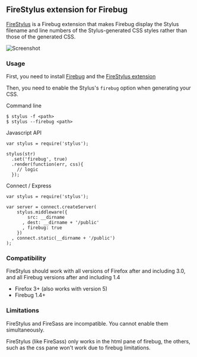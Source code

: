 
## FireStylus extension for Firebug

[FireStylus](//github.com/parallel/firestylus) is a Firebug extension 
that makes Firebug display the Stylus filename and line numbers of 
the Stylus-generated CSS styles rather than those of the generated CSS.

![Screenshot](//raw.github.com/parallel/firestylus/master/src/chrome/skin/screenshot.png)

### Usage

First, you need to install [Firebug](https://addons.mozilla.org/firefox/downloads/latest/1843/addon-1843-latest.xpi?src=addondetail)
and the [FireStylus extension](//github.com/parallel/firestylus)

Then, you need to enable the Stylus's `firebug` option when generating your CSS.

Command line

	$ stylus -f <path>
	$ stylus --firebug <path>
	
Javascript API

	var stylus = require('stylus');

	stylus(str)
	  .set('firebug', true)
	  .render(function(err, css){
		// logic
	  });

Connect / Express

    var stylus = require('stylus');

    var server = connect.createServer(
        stylus.middleware({
            src: __dirname
          , dest: __dirname + '/public'
          , firebug: true
        })
      , connect.static(__dirname + '/public')
    );

### Compatibility

 FireStylus should work with all versions of Firefox after 
 and including 3.0, and all Firebug versions after and including 1.4

 - Firefox 3+ (also works with version 5)
 - Firebug 1.4+

### Limitations

FireStylus and FireSass are incompatible. You cannot enable them
simultaneously.

FireStylus (like FireSass) only works in the html pane of firebug, the others,
such as the css pane won't work due to firebug limitations.


